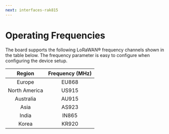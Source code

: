 ```yaml
---
next: interfaces-rak815
---
```


# Operating Frequencies

The board supports the following LoRaWAN® frequency channels shown in the table below. The frequency parameter is easy to configure when configuring the device setup.

|Region|Frequency (MHz)| 
|:----:|:----:| 
| Europe | EU868 | 
| North America | US915 | 
| Australia | AU915 | 
| Asia | AS923 | 
| India | IN865 | 
| Korea | KR920 | 